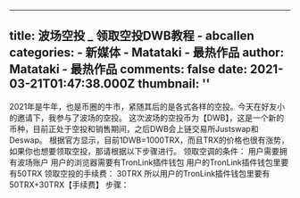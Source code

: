 
---
title: 波场空投 _ 领取空投DWB教程 - abcallen
categories: 
    - 新媒体
    - Matataki - 最热作品
author: Matataki - 最热作品
comments: false
date: 2021-03-21T01:47:38.000Z
thumbnail: ''
---

<div>   
2021年是牛年，也是币圈的牛市，紧随其后的是各式各样的空投。今天在好友小的邀请下，我参与了波场的空投。 这次波场的空投币为【DWB】，这是一个新的币种，目前正处于空投和销售期间，之后DWB会上链交易所Justswap和Deswap。  根据官方显示，目前1DWB=1000TRX，而且TRX的价格也很有涨势，如果你也想要领取空投，那请根据以下步骤进行。 领取空调的条件： 用户需要拥有波场账户
用户的浏览器需要有TronLink插件钱包
用户的TronLink插件钱包里要有50TRX
领取空投的手续费： 30TRX
所以用户的TronLink插件钱包里要有50TRX+30TRX【手续费】 步骤：  
</div>
            